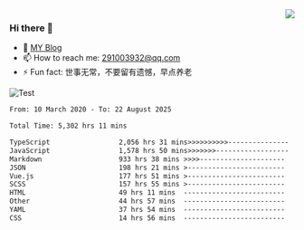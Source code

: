 <img align='right' src='https://github-readme-stats.vercel.app/api?username=niaogege&show_icons=true&theme=radical'/>

### Hi there 👋

- 🌱 [MY Blog](https://bythewayer.com/)
- 📫 How to reach me: 291003932@qq.com
- ⚡ Fun fact:  世事无常，不要留有遗憾，早点养老

![Test](https://github-readme-stats.vercel.app/api/top-langs/?username=niaogege&layout=compact)

<!--START_SECTION:waka-->

```txt
From: 10 March 2020 - To: 22 August 2025

Total Time: 5,302 hrs 11 mins

TypeScript                 2,056 hrs 31 mins>>>>>>>>>>---------------   38.79 %
JavaScript                 1,578 hrs 50 mins>>>>>>>------------------   29.78 %
Markdown                   933 hrs 38 mins >>>>---------------------   17.61 %
JSON                       198 hrs 21 mins >------------------------   03.74 %
Vue.js                     177 hrs 51 mins >------------------------   03.35 %
SCSS                       157 hrs 55 mins >------------------------   02.98 %
HTML                       49 hrs 11 mins  -------------------------   00.93 %
Other                      44 hrs 57 mins  -------------------------   00.85 %
YAML                       37 hrs 54 mins  -------------------------   00.71 %
CSS                        14 hrs 56 mins  -------------------------   00.28 %
```

<!--END_SECTION:waka-->
